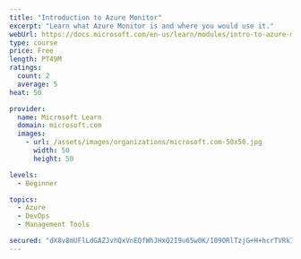 ```yaml
---
title: "Introduction to Azure Monitor"
excerpt: "Learn what Azure Monitor is and where you would use it."
webUrl: https://docs.microsoft.com/en-us/learn/modules/intro-to-azure-monitor/
type: course
price: Free
length: PT49M
ratings:
  count: 2
  average: 5
heat: 50

provider:
  name: Microsoft Learn
  domain: microsoft.com
  images:
    - url: /assets/images/organizations/microsoft.com-50x50.jpg
      width: 50
      height: 50

levels:
  - Beginner

topics:
  - Azure
  - DevOps
  - Management Tools

secured: "dX8v8mUFlLdGAZJvhQxVnEQfWhJHxQ2I9u65w0K/109ORlTzjG+H+hcrTVRk1v9BqTvK+8U0zsEtxzEdZsb+EM95DqnPqmT1hK9fkhNy/JcSdrounfwWl0vhksWDFaGocAY6V+bre56Mi5p1pqVG10HQvZy0UHgyKVsVNCaa5CEaf+GiPX7nlbVam73eT/+qdJ9UjBiFByX4KXdsITRQfSkllraWpauE6K+YCrRa25F9aDFWVZhP9HJTiKGeDov7WuwxiAOnkodMGcgkoAAK/q94eNph6dJGXcKouw1awZGSVoKUxV/XTDu7ICfmRyGWiUnU6thN121SCnjPjoNVGZrm4hDcVV1DBoU3wlYChFnOVKrE6QDS4vjF8sGrNQUe2GFR0R1DMfyYlcJlj+JmjP20FLG9IiZ21RZeAKGwSaA=;XisHqPxSIVzJT6ejGEBcIw=="
---
```


